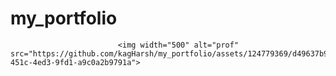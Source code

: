 # my_portfolio

                            <img width="500" alt="prof" src="https://github.com/kagHarsh/my_portfolio/assets/124779369/d49637b9-451c-4ed3-9fd1-a9c0a2b9791a">
